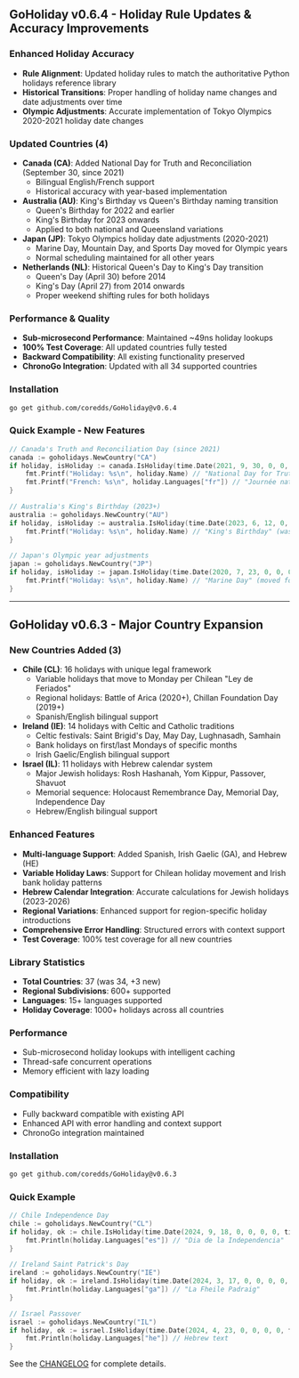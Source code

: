 ## GoHoliday v0.6.4 - Holiday Rule Updates & Accuracy Improvements

### Enhanced Holiday Accuracy
- **Rule Alignment**: Updated holiday rules to match the authoritative Python holidays reference library
- **Historical Transitions**: Proper handling of holiday name changes and date adjustments over time
- **Olympic Adjustments**: Accurate implementation of Tokyo Olympics 2020-2021 holiday date changes

### Updated Countries (4)
- **Canada (CA)**: Added National Day for Truth and Reconciliation (September 30, since 2021)
  - Bilingual English/French support
  - Historical accuracy with year-based implementation
- **Australia (AU)**: King's Birthday vs Queen's Birthday naming transition
  - Queen's Birthday for 2022 and earlier
  - King's Birthday for 2023 onwards
  - Applied to both national and Queensland variations
- **Japan (JP)**: Tokyo Olympics holiday date adjustments (2020-2021)
  - Marine Day, Mountain Day, and Sports Day moved for Olympic years
  - Normal scheduling maintained for all other years
- **Netherlands (NL)**: Historical Queen's Day to King's Day transition
  - Queen's Day (April 30) before 2014
  - King's Day (April 27) from 2014 onwards
  - Proper weekend shifting rules for both holidays

### Performance & Quality
- **Sub-microsecond Performance**: Maintained ~49ns holiday lookups
- **100% Test Coverage**: All updated countries fully tested
- **Backward Compatibility**: All existing functionality preserved
- **ChronoGo Integration**: Updated with all 34 supported countries

### Installation
```bash
go get github.com/coredds/GoHoliday@v0.6.4
```

### Quick Example - New Features
```go
// Canada's Truth and Reconciliation Day (since 2021)
canada := goholidays.NewCountry("CA")
if holiday, isHoliday := canada.IsHoliday(time.Date(2021, 9, 30, 0, 0, 0, 0, time.UTC)); isHoliday {
    fmt.Printf("Holiday: %s\n", holiday.Name) // "National Day for Truth and Reconciliation"
    fmt.Printf("French: %s\n", holiday.Languages["fr"]) // "Journée nationale de la vérité et de la réconciliation"
}

// Australia's King's Birthday (2023+)
australia := goholidays.NewCountry("AU")
if holiday, isHoliday := australia.IsHoliday(time.Date(2023, 6, 12, 0, 0, 0, 0, time.UTC)); isHoliday {
    fmt.Printf("Holiday: %s\n", holiday.Name) // "King's Birthday" (was "Queen's Birthday" before 2023)
}

// Japan's Olympic year adjustments
japan := goholidays.NewCountry("JP")
if holiday, isHoliday := japan.IsHoliday(time.Date(2020, 7, 23, 0, 0, 0, 0, time.UTC)); isHoliday {
    fmt.Printf("Holiday: %s\n", holiday.Name) // "Marine Day" (moved for Olympics)
}
```

---

## GoHoliday v0.6.3 - Major Country Expansion

### New Countries Added (3)
- **Chile (CL)**: 16 holidays with unique legal framework
  - Variable holidays that move to Monday per Chilean "Ley de Feriados"
  - Regional holidays: Battle of Arica (2020+), Chillan Foundation Day (2019+)
  - Spanish/English bilingual support
- **Ireland (IE)**: 14 holidays with Celtic and Catholic traditions
  - Celtic festivals: Saint Brigid's Day, May Day, Lughnasadh, Samhain
  - Bank holidays on first/last Mondays of specific months
  - Irish Gaelic/English bilingual support
- **Israel (IL)**: 11 holidays with Hebrew calendar system
  - Major Jewish holidays: Rosh Hashanah, Yom Kippur, Passover, Shavuot
  - Memorial sequence: Holocaust Remembrance Day, Memorial Day, Independence Day
  - Hebrew/English bilingual support

### Enhanced Features
- **Multi-language Support**: Added Spanish, Irish Gaelic (GA), and Hebrew (HE)
- **Variable Holiday Laws**: Support for Chilean holiday movement and Irish bank holiday patterns
- **Hebrew Calendar Integration**: Accurate calculations for Jewish holidays (2023-2026)
- **Regional Variations**: Enhanced support for region-specific holiday introductions
- **Comprehensive Error Handling**: Structured errors with context support
- **Test Coverage**: 100% test coverage for all new countries

### Library Statistics
- **Total Countries**: 37 (was 34, +3 new)
- **Regional Subdivisions**: 600+ supported
- **Languages**: 15+ languages supported
- **Holiday Coverage**: 1000+ holidays across all countries

### Performance
- Sub-microsecond holiday lookups with intelligent caching
- Thread-safe concurrent operations
- Memory efficient with lazy loading

### Compatibility
- Fully backward compatible with existing API
- Enhanced API with error handling and context support
- ChronoGo integration maintained

### Installation
```bash
go get github.com/coredds/GoHoliday@v0.6.3
```

### Quick Example
```go
// Chile Independence Day
chile := goholidays.NewCountry("CL")
if holiday, ok := chile.IsHoliday(time.Date(2024, 9, 18, 0, 0, 0, 0, time.UTC)); ok {
    fmt.Println(holiday.Languages["es"]) // "Dia de la Independencia"
}

// Ireland Saint Patrick's Day  
ireland := goholidays.NewCountry("IE")
if holiday, ok := ireland.IsHoliday(time.Date(2024, 3, 17, 0, 0, 0, 0, time.UTC)); ok {
    fmt.Println(holiday.Languages["ga"]) // "La Fheile Padraig"
}

// Israel Passover
israel := goholidays.NewCountry("IL")
if holiday, ok := israel.IsHoliday(time.Date(2024, 4, 23, 0, 0, 0, 0, time.UTC)); ok {
    fmt.Println(holiday.Languages["he"]) // Hebrew text
}
```

See the [CHANGELOG](https://github.com/coredds/GoHoliday/blob/main/CHANGELOG.md) for complete details.
